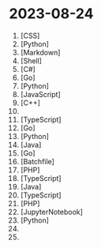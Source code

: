 # 2023-08-24

1. [](https://github.comundefined "经济学人(含音频)、纽约客、卫报、连线、大西洋月刊等英语杂志免费下载,支持epub、mobi、pdf格式, 每周更新") [CSS]
2. [](https://github.comundefined "渗透测试报告/资料文档/渗透经验文档/安全书籍") [Python]
3. [](https://github.comundefined "Linux命令大全搜索工具，内容包含Linux命令手册、详解、学习、搜集。https://git.io/linux") [Markdown]
4. [](https://github.comundefined "使用Ansible脚本安装K8S集群，介绍组件交互原理，方便直接，不受国内网络环境影响") [Shell]
5. [](https://github.comundefined "Unity3D Client And C# Server Framework") [C#]
6. [](https://github.comundefined "An enterprise-level cloud-native observability solution, which can be used as drop-in replacement of Prometheus for alerting and Grafana for visualization.") [Go]
7. [](https://github.comundefined "😘 让你“爱”上 GitHub，解决访问时图裂、加载慢的问题。（无需安装）") [Python]
8. [](https://github.comundefined "FongMi影视、tvbox配置文件，如果喜欢，请Fork自用。使用前请仔细阅读仓库说明，一旦使用将被视为你已了解。") [JavaScript]
9. [](https://github.comundefined "PUER(普洱) Typescript. Let's write your game in UE or Unity with TypeScript.") [C++]
10. [](https://github.comundefined "《利用Python进行数据分析·第2版》") 
11. [](https://github.comundefined "Laf is a cloud development platform offering ready-to-use resources like cloud functions, databases, and storage. It empowers developers to quickly unleash their creativity.") [TypeScript]
12. [](https://github.comundefined "iikira/BaiduPCS-Go原版基础上集成了分享链接/秒传链接转存功能") [Go]
13. [](https://github.comundefined "Chinese version of CLIP which achieves Chinese cross-modal retrieval and representation generation.") [Python]
14. [](https://github.comundefined "🔥XPopup2.0版本重磅来袭，2倍以上性能提升，带来可观的动画性能优化和交互细节的提升！！！功能强大，交互优雅，动画丝滑的通用弹窗！可以替代Dialog，PopupWindow，PopupMenu，BottomSheet，DrawerLayout，Spinner等组件，自带十几种效果良好的动画， 支持完全的UI和动画自定义！(Powerful and Beautiful Popup for Android，can absolutely replace Dialog，PopupWindow，PopupMenu，BottomSheet，DrawerLayout，Spinner. With built-in animators , very easy to custom popup vi…") [Java]
15. [](https://github.comundefined "「Golang学习+面试指南」一份涵盖大部分 Golang程序员所需要掌握的核心知识。准备 Golang面试，首选 GolangGuide！") [Go]
16. [](https://github.comundefined "An open-source Chinese font derived from Fontworks' Klee One. 一款开源中文字体，基于 FONTWORKS 出品字体 Klee One 衍生。") [Batchfile]
17. [](https://github.comundefined "SSPanel V3 魔改再次修改版") [PHP]
18. [](https://github.comundefined "🚀 JavaScript diagramming library that uses SVG and HTML for rendering.") [TypeScript]
19. [](https://github.comundefined "微信支付 APIv3 的官方 Java Library") [Java]
20. [](https://github.comundefined "支持 Python3、JavaScript、Shell、Typescript 的定时任务管理平台（Timed task management platform supporting Python3, JavaScript, Shell, Typescript）") [TypeScript]
21. [](https://github.comundefined "个人发卡源码，发卡系统，二次元发卡系统，二次元发卡源码，发卡程序，动漫发卡，PHP发卡源码，异次元发卡") [PHP]
22. [](https://github.comundefined "Deep Learning System core principles introduction.") [JupyterNotebook]
23. [](https://github.comundefined "Max搶票機器人(maxbot) help you quickly buy your tickets") [Python]
24. [](https://github.comundefined "TVbox开源版（空壳-自行配置）") 
25. [](https://github.comundefined "媒体服务器演员头像仓库") 
